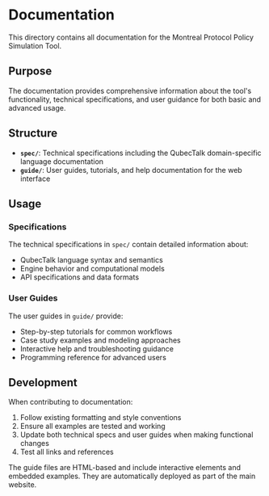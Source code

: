 # Documentation

This directory contains all documentation for the Montreal Protocol Policy Simulation Tool.

## Purpose

The documentation provides comprehensive information about the tool's functionality, technical specifications, and user guidance for both basic and advanced usage.

## Structure

- **`spec/`**: Technical specifications including the QubecTalk domain-specific language documentation
- **`guide/`**: User guides, tutorials, and help documentation for the web interface

## Usage

### Specifications

The technical specifications in `spec/` contain detailed information about:
- QubecTalk language syntax and semantics
- Engine behavior and computational models
- API specifications and data formats

### User Guides

The user guides in `guide/` provide:
- Step-by-step tutorials for common workflows
- Case study examples and modeling approaches
- Interactive help and troubleshooting guidance
- Programming reference for advanced users

## Development

When contributing to documentation:

1. Follow existing formatting and style conventions
2. Ensure all examples are tested and working
3. Update both technical specs and user guides when making functional changes
4. Test all links and references

The guide files are HTML-based and include interactive elements and embedded examples. They are automatically deployed as part of the main website.